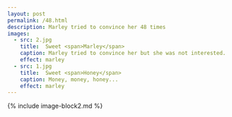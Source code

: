 ```yaml
---
layout: post
permalink: /48.html
description: Marley tried to convince her 48 times
images:
  - src: 2.jpg
    title:  Sweet <span>Marley</span>
    caption: Marley tried to convince her but she was not interested. 
    effect: marley
  - src: 1.jpg
    title:  Sweet <span>Honey</span>
    caption: Money, money, honey... 
    effect: marley 
---
```


{% include image-block2.md %}


